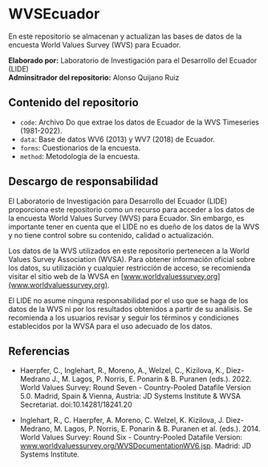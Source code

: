 # WVSEcuador

En este repositorio se almacenan y actualizan las bases de datos de la encuesta World Values Survey (WVS) para Ecuador.

**Elaborado por:** Laboratorio de Investigación para el Desarrollo del Ecuador (LIDE)  
**Adminsitrador del repositorio:** Alonso Quijano Ruiz

## Contenido del repositorio

- `code`: Archivo Do que extrae los datos de Ecuador de la WVS Timeseries (1981-2022).
- `data`: Base de datos WV6 (2013) y WV7 (2018) de Ecuador.
- `forms`: Cuestionarios de la encuesta.
- `method`: Metodología de la encuesta.

## Descargo de responsabilidad

El Laboratorio de Investigación para Desarrollo del Ecuador (LIDE) proporciona este repositorio como un recurso para acceder a los datos de la encuesta World Values Survey (WVS) para Ecuador. Sin embargo, es importante tener en cuenta que el LIDE no es dueño de los datos de la WVS y no tiene control sobre su contenido, calidad o actualización.

Los datos de la WVS utilizados en este repositorio pertenecen a la World Values Survey Association (WVSA). Para obtener información oficial sobre los datos, su utilización y cualquier restricción de acceso, se recomienda visitar el sitio web de la WVSA en [www.worldvaluessurvey.org](www.worldvaluessurvey.org).

El LIDE no asume ninguna responsabilidad por el uso que se haga de los datos de la WVS ni por los resultados obtenidos a partir de su análisis. Se recomienda a los usuarios revisar y seguir los términos y condiciones establecidos por la WVSA para el uso adecuado de los datos.

## Referencias

- Haerpfer, C., Inglehart, R., Moreno, A., Welzel, C., Kizilova, K., Diez-Medrano J., M. Lagos, P. Norris, E. Ponarin & B. Puranen (eds.). 2022. World Values Survey: Round Seven - Country-Pooled Datafile Version 5.0. Madrid, Spain & Vienna, Austria: JD Systems Institute & WVSA Secretariat. doi:10.14281/18241.20

- Inglehart, R., C. Haerpfer, A. Moreno, C. Welzel, K. Kizilova, J. Diez-Medrano, M. Lagos, P. Norris, E. Ponarin & B. Puranen et al. (eds.). 2014. World Values Survey: Round Six - Country-Pooled Datafile Version: www.worldvaluessurvey.org/WVSDocumentationWV6.jsp. Madrid: JD Systems Institute.